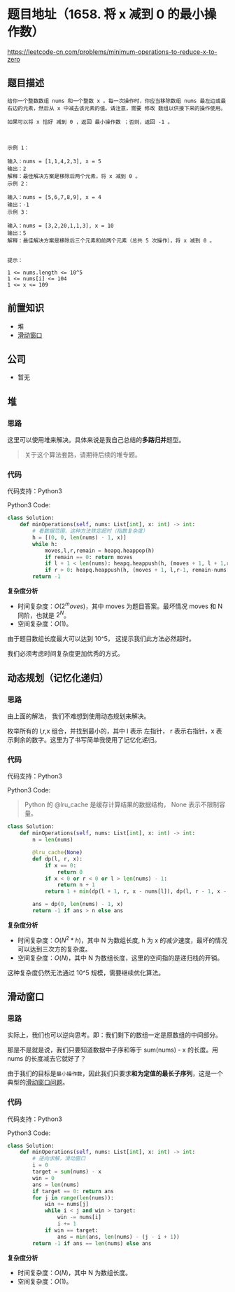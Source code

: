 # 题目地址（1658. 将 x 减到 0 的最小操作数）

https://leetcode-cn.com/problems/minimum-operations-to-reduce-x-to-zero

## 题目描述

```
给你一个整数数组 nums 和一个整数 x 。每一次操作时，你应当移除数组 nums 最左边或最右边的元素，然后从 x 中减去该元素的值。请注意，需要 修改 数组以供接下来的操作使用。

如果可以将 x 恰好 减到 0 ，返回 最小操作数 ；否则，返回 -1 。

 

示例 1：

输入：nums = [1,1,4,2,3], x = 5
输出：2
解释：最佳解决方案是移除后两个元素，将 x 减到 0 。
示例 2：

输入：nums = [5,6,7,8,9], x = 4
输出：-1
示例 3：

输入：nums = [3,2,20,1,1,3], x = 10
输出：5
解释：最佳解决方案是移除后三个元素和前两个元素（总共 5 次操作），将 x 减到 0 。
 

提示：

1 <= nums.length <= 10^5
1 <= nums[i] <= 104
1 <= x <= 109

```

## 前置知识

- 堆
- [滑动窗口](../thinkings/slide-window.md)

## 公司

- 暂无

## 堆

### 思路

这里可以使用堆来解决。具体来说是我自己总结的**多路归并**题型。

> 关于这个算法套路，请期待后续的堆专题。

### 代码

代码支持：Python3

Python3 Code:

```py
class Solution:
    def minOperations(self, nums: List[int], x: int) -> int:
        # 看数据范围，这种方法铁定超时（指数复杂度）
        h = [(0, 0, len(nums) - 1, x)]
        while h:
            moves,l,r,remain = heapq.heappop(h)
            if remain == 0: return moves
            if l + 1 < len(nums): heapq.heappush(h, (moves + 1, l + 1,r, remain-nums[l]))
            if r > 0: heapq.heappush(h, (moves + 1, l,r-1, remain-nums[r]))
        return -1

```

**复杂度分析**

- 时间复杂度：$O(2^moves)$，其中 moves 为题目答案。最坏情况 moves 和 N 同阶，也就是 $2^N$。
- 空间复杂度：$O(1)$。

由于题目数组长度最大可以达到 10^5， 这提示我们此方法必然超时。

我们必须考虑时间复杂度更加优秀的方式。

## 动态规划（记忆化递归）

### 思路

由上面的解法， 我们不难想到使用动态规划来解决。

枚举所有的 l,r,x 组合，并找到最小的，其中 l 表示 左指针， r 表示右指针，x 表示剩余的数字。这里为了书写简单我使用了记忆化递归。

### 代码

代码支持：Python3

Python3 Code:

> Python 的 @lru_cache 是缓存计算结果的数据结构， None 表示不限制容量。

```py
class Solution:
    def minOperations(self, nums: List[int], x: int) -> int:
        n = len(nums)

        @lru_cache(None)
        def dp(l, r, x):
            if x == 0:
                return 0
            if x < 0 or r < 0 or l > len(nums) - 1:
                return n + 1
            return 1 + min(dp(l + 1, r, x - nums[l]), dp(l, r - 1, x - nums[r]))

        ans = dp(0, len(nums) - 1, x)
        return -1 if ans > n else ans
```

**复杂度分析**

- 时间复杂度：$O(N^2 * h)$，其中 N 为数组长度, h 为 x 的减少速度，最坏的情况可以达到三次方的复杂度。
- 空间复杂度：$O(N)$，其中 N 为数组长度，这里的空间指的是递归栈的开销。

这种复杂度仍然无法通过 10^5 规模，需要继续优化算法。

## 滑动窗口

### 思路

实际上，我们也可以逆向思考。即：我们剩下的数组一定是原数组的中间部分。

那是不是就是说，我们只要知道数据中子序和等于 sum(nums) - x 的长度。用 nums 的长度减去它就好了？

由于我们的目标是`最小操作数`，因此我们只要求**和为定值的最长子序列**，这是一个典型的[滑动窗口问题](../thinkings/slide-window.md)。

### 代码

代码支持：Python3

Python3 Code:

```py
class Solution:
    def minOperations(self, nums: List[int], x: int) -> int:
        # 逆向求解，滑动窗口
        i = 0
        target = sum(nums) - x
        win = 0
        ans = len(nums)
        if target == 0: return ans
        for j in range(len(nums)):
            win += nums[j]
            while i < j and win > target:
                win -= nums[i]
                i += 1
            if win == target:
                ans = min(ans, len(nums) - (j - i + 1))
        return -1 if ans == len(nums) else ans

```

**复杂度分析**

- 时间复杂度：$O(N)$，其中 N 为数组长度。
- 空间复杂度：$O(1)$。
